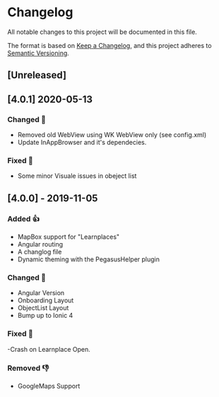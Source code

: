 # Changelog
All notable changes to this project will be documented in this file.

The format is based on [Keep a Changelog](https://keepachangelog.com/en/1.0.0/),
and this project adheres to [Semantic Versioning](https://semver.org/spec/v2.0.0.html).

## [Unreleased]

## [4.0.1] 2020-05-13

### Changed 🚀
- Removed old WebView using WK WebView only (see config.xml)
- Update InAppBrowser and it's dependecies.

### Fixed 🦀
- Some minor Visuale issues in obeject list

## [4.0.0] - 2019-11-05
### Added 👍
- MapBox support for "Learnplaces"
- Angular routing
- A changlog file
- Dynamic theming with the PegasusHelper plugin

### Changed 🚀
- Angular Version
- Onboarding Layout
- ObjectList Layout
- Bump up to Ionic 4

### Fixed 🦀
-Crash on Learnplace Open.

### Removed 👎
- GoogleMaps Support
